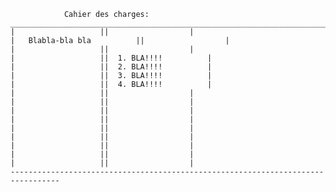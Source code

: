 				Cahier des charges:
	_________________________________________________________________________________
	|					||					|
	|	Blabla-bla bla			||					|
	|					||					|
	|					||	1. BLA!!!!			|
	|					||	2. BLA!!!!			|
	|					||	3. BLA!!!!			|
	|					||	4. BLA!!!!			|
	|					||					|
	|					||					|
	|					||					|
	|					||					|
	|					||					|
	|					||					|
	|					||					|
	|					||					|
	|					||					|
	---------------------------------------------------------------------------------
